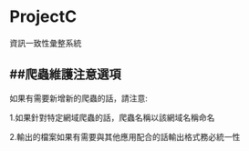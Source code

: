 # ProjectC
資訊一致性彙整系統

##爬蟲維護注意選項
----
如果有需要新增新的爬蟲的話，請注意:

1.如果針對特定網域爬蟲的話，爬蟲名稱以該網域名稱命名

2.輸出的檔案如果有需要與其他應用配合的話輸出格式務必統一性
